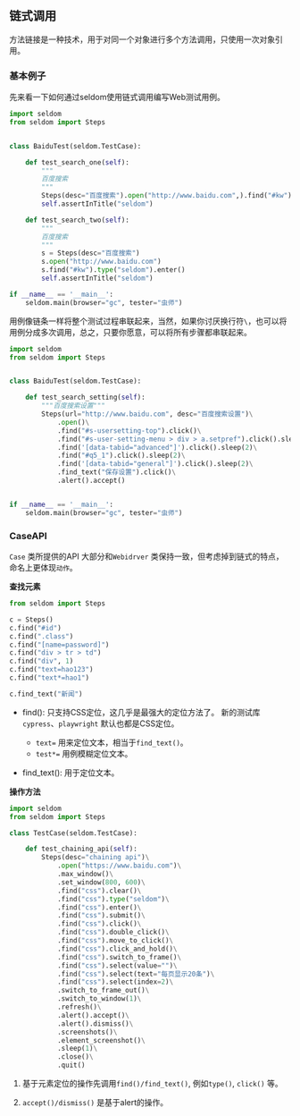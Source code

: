 ## 链式调用

方法链接是一种技术，用于对同一个对象进行多个方法调用，只使用一次对象引用。

### 基本例子

先来看一下如何通过seldom使用链式调用编写Web测试用例。

```python
import seldom
from seldom import Steps


class BaiduTest(seldom.TestCase):

    def test_search_one(self):
        """
        百度搜索
        """
        Steps(desc="百度搜索").open("http://www.baidu.com",).find("#kw").type("seldom").find("#su").click()
        self.assertInTitle("seldom")

    def test_search_two(self):
        """
        百度搜索
        """
        s = Steps(desc="百度搜索")
        s.open("http://www.baidu.com")
        s.find("#kw").type("seldom").enter()
        self.assertInTitle("seldom")

if __name__ == '__main__':
    seldom.main(browser="gc", tester="虫师")
```

用例像链条一样将整个测试过程串联起来，当然，如果你讨厌换行符`\`，也可以将用例分成多次调用，总之，只要你愿意，可以将所有步骤都串联起来。


```python
import seldom
from seldom import Steps


class BaiduTest(seldom.TestCase):

    def test_search_setting(self):
        """百度搜索设置"""
        Steps(url="http://www.baidu.com", desc="百度搜索设置")\
            .open()\
            .find("#s-usersetting-top").click()\
            .find("#s-user-setting-menu > div > a.setpref").click().sleep(2)\
            .find('[data-tabid="advanced"]').click().sleep(2)\
            .find("#q5_1").click().sleep(2)\
            .find('[data-tabid="general"]').click().sleep(2)\
            .find_text("保存设置").click()\
            .alert().accept()


if __name__ == '__main__':
    seldom.main(browser="gc", tester="虫师")
```

### CaseAPI 

`Case` 类所提供的API 大部分和`Webidrver` 类保持一致，但考虑掉到链式的特点，命名上更体现`动作`。

__查找元素__

```python
from seldom import Steps

c = Steps()
c.find("#id")
c.find(".class")
c.find("[name=password]")
c.find("div > tr > td")
c.find("div", 1)
c.find("text=hao123")
c.find("text*=hao1")

c.find_text("新闻")
```

* find(): 只支持CSS定位，这几乎是最强大的定位方法了。 新的测试库`cypress`、`playwright` 默认也都是CSS定位。
    * `text=` 用来定位文本，相当于`find_text()`。
    * `test*=` 用例模糊定位文本。 

* find_text(): 用于定位文本。

__操作方法__

```python
import seldom
from seldom import Steps

class TestCase(seldom.TestCase):

    def test_chaining_api(self):
        Steps(desc="chaining api")\
            .open("https://www.baidu.com")\
            .max_window()\
            .set_window(800, 600)\
            .find("css").clear()\
            .find("css").type("seldom")\
            .find("css").enter()\
            .find("css").submit()\
            .find("css").click()\
            .find("css").double_click()\
            .find("css").move_to_click()\
            .find("css").click_and_hold()\
            .find("css").switch_to_frame()\
            .find("css").select(value="")\
            .find("css").select(text="每页显示20条")\
            .find("css").select(index=2)\
            .switch_to_frame_out()\
            .switch_to_window(1)\
            .refresh()\
            .alert().accept()\
            .alert().dismiss()\
            .screenshots()\
            .element_screenshot()\
            .sleep(1)\
            .close()\
            .quit()

```

1. 基于元素定位的操作先调用`find()/find_text()`, 例如`type()`, `click()` 等。

2. `accept()/dismiss()` 是基于alert的操作。

